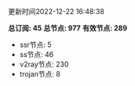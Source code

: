 更新时间2022-12-22 16:48:38

**总订阅: 45**
**总节点: 977**
**有效节点: 289**
- ssr节点: 5
- ss节点: 46
- v2ray节点: 230
- trojan节点: 8
